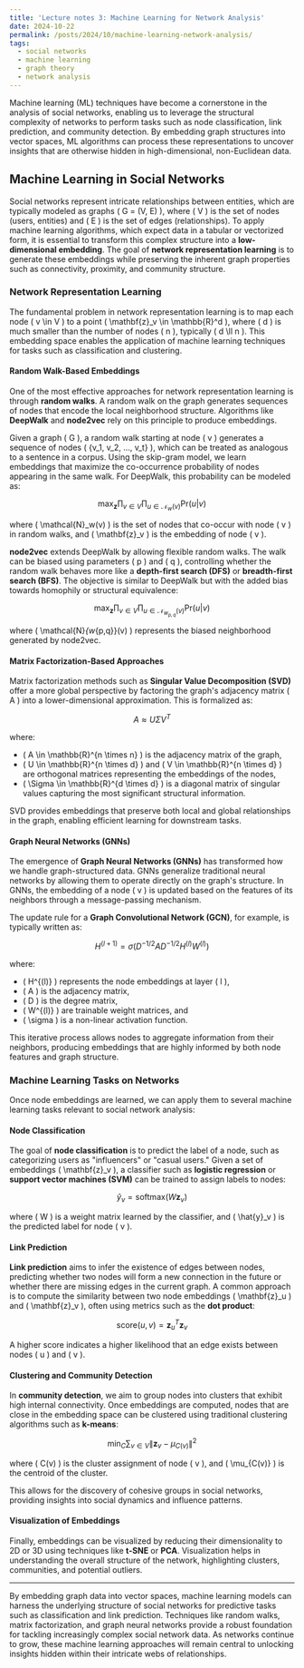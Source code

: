 ```yaml
---
title: 'Lecture notes 3: Machine Learning for Network Analysis'
date: 2024-10-22
permalink: /posts/2024/10/machine-learning-network-analysis/
tags:
  - social networks
  - machine learning
  - graph theory
  - network analysis
---
```


Machine learning (ML) techniques have become a cornerstone in the analysis of social networks, enabling us to leverage the structural complexity of networks to perform tasks such as node classification, link prediction, and community detection. By embedding graph structures into vector spaces, ML algorithms can process these representations to uncover insights that are otherwise hidden in high-dimensional, non-Euclidean data.

## Machine Learning in Social Networks

Social networks represent intricate relationships between entities, which are typically modeled as graphs \( G = (V, E) \), where \( V \) is the set of nodes (users, entities) and \( E \) is the set of edges (relationships). To apply machine learning algorithms, which expect data in a tabular or vectorized form, it is essential to transform this complex structure into a **low-dimensional embedding**. The goal of **network representation learning** is to generate these embeddings while preserving the inherent graph properties such as connectivity, proximity, and community structure.

### Network Representation Learning

The fundamental problem in network representation learning is to map each node \( v \in V \) to a point \( \mathbf{z}_v \in \mathbb{R}^d \), where \( d \) is much smaller than the number of nodes \( n \), typically \( d \ll n \). This embedding space enables the application of machine learning techniques for tasks such as classification and clustering.

#### Random Walk-Based Embeddings

One of the most effective approaches for network representation learning is through **random walks**. A random walk on the graph generates sequences of nodes that encode the local neighborhood structure. Algorithms like **DeepWalk** and **node2vec** rely on this principle to produce embeddings.

Given a graph \( G \), a random walk starting at node \( v \) generates a sequence of nodes \( \{v_1, v_2, ..., v_t\} \), which can be treated as analogous to a sentence in a corpus. Using the skip-gram model, we learn embeddings that maximize the co-occurrence probability of nodes appearing in the same walk. For DeepWalk, this probability can be modeled as:

$$
\max_{\mathbf{z}} \prod_{v \in V} \prod_{u \in \mathcal{N}_w(v)} \text{Pr}(u|v)
$$

where \( \mathcal{N}_w(v) \) is the set of nodes that co-occur with node \( v \) in random walks, and \( \mathbf{z}_v \) is the embedding of node \( v \).

**node2vec** extends DeepWalk by allowing flexible random walks. The walk can be biased using parameters \( p \) and \( q \), controlling whether the random walk behaves more like a **depth-first search (DFS)** or **breadth-first search (BFS)**. The objective is similar to DeepWalk but with the added bias towards homophily or structural equivalence:

$$
\max_{\mathbf{z}} \prod_{v \in V} \prod_{u \in \mathcal{N}_{w_{p,q}}(v)} \text{Pr}(u|v)
$$

where \( \mathcal{N}_{w_{p,q}}(v) \) represents the biased neighborhood generated by node2vec.

#### Matrix Factorization-Based Approaches

Matrix factorization methods such as **Singular Value Decomposition (SVD)** offer a more global perspective by factoring the graph's adjacency matrix \( A \) into a lower-dimensional approximation. This is formalized as:

$$
A \approx U \Sigma V^T
$$

where:
- \( A \in \mathbb{R}^{n \times n} \) is the adjacency matrix of the graph,
- \( U \in \mathbb{R}^{n \times d} \) and \( V \in \mathbb{R}^{n \times d} \) are orthogonal matrices representing the embeddings of the nodes,
- \( \Sigma \in \mathbb{R}^{d \times d} \) is a diagonal matrix of singular values capturing the most significant structural information.

SVD provides embeddings that preserve both local and global relationships in the graph, enabling efficient learning for downstream tasks.

#### Graph Neural Networks (GNNs)

The emergence of **Graph Neural Networks (GNNs)** has transformed how we handle graph-structured data. GNNs generalize traditional neural networks by allowing them to operate directly on the graph's structure. In GNNs, the embedding of a node \( v \) is updated based on the features of its neighbors through a message-passing mechanism.

The update rule for a **Graph Convolutional Network (GCN)**, for example, is typically written as:

$$
H^{(l+1)} = \sigma\left( D^{-1/2} A D^{-1/2} H^{(l)} W^{(l)} \right)
$$

where:
- \( H^{(l)} \) represents the node embeddings at layer \( l \),
- \( A \) is the adjacency matrix,
- \( D \) is the degree matrix,
- \( W^{(l)} \) are trainable weight matrices, and
- \( \sigma \) is a non-linear activation function.

This iterative process allows nodes to aggregate information from their neighbors, producing embeddings that are highly informed by both node features and graph structure.

### Machine Learning Tasks on Networks

Once node embeddings are learned, we can apply them to several machine learning tasks relevant to social network analysis:

#### Node Classification

The goal of **node classification** is to predict the label of a node, such as categorizing users as "influencers" or "casual users." Given a set of embeddings \( \mathbf{z}_v \), a classifier such as **logistic regression** or **support vector machines (SVM)** can be trained to assign labels to nodes:

$$
\hat{y}_v = \text{softmax}(W \mathbf{z}_v)
$$

where \( W \) is a weight matrix learned by the classifier, and \( \hat{y}_v \) is the predicted label for node \( v \).

#### Link Prediction

**Link prediction** aims to infer the existence of edges between nodes, predicting whether two nodes will form a new connection in the future or whether there are missing edges in the current graph. A common approach is to compute the similarity between two node embeddings \( \mathbf{z}_u \) and \( \mathbf{z}_v \), often using metrics such as the **dot product**:

$$
\text{score}(u, v) = \mathbf{z}_u^T \mathbf{z}_v
$$

A higher score indicates a higher likelihood that an edge exists between nodes \( u \) and \( v \).

#### Clustering and Community Detection

In **community detection**, we aim to group nodes into clusters that exhibit high internal connectivity. Once embeddings are computed, nodes that are close in the embedding space can be clustered using traditional clustering algorithms such as **k-means**:

$$
\min_{C} \sum_{v \in V} \|\mathbf{z}_v - \mu_{C(v)}\|^2
$$

where \( C(v) \) is the cluster assignment of node \( v \), and \( \mu_{C(v)} \) is the centroid of the cluster.

This allows for the discovery of cohesive groups in social networks, providing insights into social dynamics and influence patterns.

#### Visualization of Embeddings

Finally, embeddings can be visualized by reducing their dimensionality to 2D or 3D using techniques like **t-SNE** or **PCA**. Visualization helps in understanding the overall structure of the network, highlighting clusters, communities, and potential outliers.

---

By embedding graph data into vector spaces, machine learning models can harness the underlying structure of social networks for predictive tasks such as classification and link prediction. Techniques like random walks, matrix factorization, and graph neural networks provide a robust foundation for tackling increasingly complex social network data. As networks continue to grow, these machine learning approaches will remain central to unlocking insights hidden within their intricate webs of relationships.
